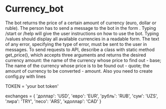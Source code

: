 # Currency_bot
The bot returns the price of a certain amount of currency (euro, dollar or ruble).
The person has to send a message to the bot in the form <name of the currency whose price they want to know> <name of the currency in which you want to know the price of the first currency> <quantity of the first currency>.
Typing /start or /help will give the user instructions on how to use the bot.
Typing /values should display all available currencies in a readable form.
The text of any error, specifying the type of error, must be sent to the user in messages.
To send requests to API, describe a class with static method get_price(), which accepts three arguments and returns the desired currency amount:
the name of the currency whose price to find out - base;
The name of the currency whose price is to be found out - quote;
the amount of currency to be converted - amount.
Also you need to create config.py with lines 
  
TOKEN = 'your bot token'

exchanges = {
    'доллар': 'USD',
    'евро': 'EUR',
    'рубль': 'RUB',
    'сум': 'UZS',
    'лира': 'TRY',
    'песо': 'ARS',
    'кдоллар': 'CAD'
}
